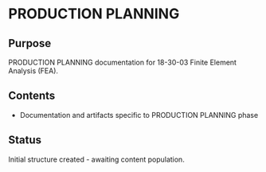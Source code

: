 # PRODUCTION PLANNING

## Purpose
PRODUCTION PLANNING documentation for 18-30-03 Finite Element Analysis (FEA).

## Contents
- Documentation and artifacts specific to PRODUCTION PLANNING phase

## Status
Initial structure created - awaiting content population.
